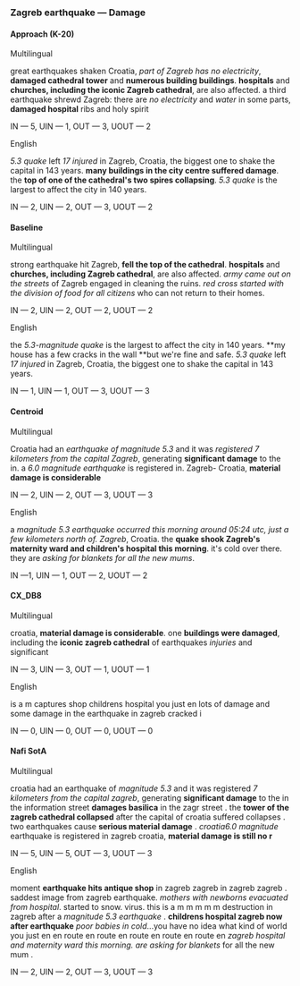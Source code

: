 ### Zagreb earthquake — Damage



#### Approach (K-20)

Multilingual

great earthquakes shaken Croatia, *part of Zagreb has no electricity*, **damaged cathedral tower** and **numerous building buildings**. **hospitals** and **churches, including the iconic Zagreb cathedral**, are also affected. a third earthquake shrewd Zagreb: there are *no electricity* and *water* in some parts, **damaged hospital** ribs and holy spirit

IN — 5, UIN — 1, OUT — 3, UOUT — 2

English

*5.3 quake* left *17 injured* in Zagreb, Croatia, the biggest one to shake the capital in 143 years. **many buildings in the city centre suffered damage**. the **top of one of the cathedral's two spires collapsing**. *5.3 quake* is the largest to affect the city in 140 years.

IN — 2, UIN — 2, OUT — 3, UOUT — 2

#### Baseline

Multilingual

strong earthquake hit Zagreb, **fell the top of the cathedral**. **hospitals** and **churches, including Zagreb cathedral**, are also affected. *army came out on the streets* of Zagreb engaged in cleaning the ruins. *red cross started with the division of food for all citizens* who can not return to their homes.

IN — 2, UIN — 2, OUT — 2, UOUT — 2

English

the *5.3-magnitude quake* is the largest to affect the city in 140 years. **my house has a few cracks in the wall **but we're fine and safe. *5.3 quake* left *17 injured* in Zagreb, Croatia, the biggest one to shake the capital in 143 years.

IN — 1, UIN — 1, OUT — 3, UOUT — 3

#### Centroid

Multilingual

Croatia had an *earthquake of magnitude 5.3* and it was *registered 7 kilometers from the capital Zagreb*, generating **significant damage** to the in. a *6.0 magnitude earthquake* is registered in. Zagreb- Croatia, **material damage is considerable**

IN — 2, UIN — 2, OUT — 3, UOUT — 3

English

a *magnitude 5.3 earthquake occurred this morning around 05:24 utc, just a few kilometers north of. Zagreb*, Croatia. the **quake shook Zagreb's maternity ward and children's hospital this morning**. it's cold over there. they are *asking for blankets for all the new mums*.

IN —1, UIN — 1, OUT — 2, UOUT — 2

#### CX\_DB8

Multilingual

croatia, **material damage is considerable**. one **buildings were damaged**, including the **iconic zagreb cathedral** of earthquakes *injuries* and significant

IN — 3, UIN — 3, OUT — 1, UOUT — 1

English

is a m captures shop childrens hospital you just en lots of damage and some damage in the earthquake in zagreb cracked i

IN — 0, UIN — 0, OUT — 0, UOUT — 0

#### Nafi SotA

Multilingual

croatia had an earthquake of *magnitude 5.3* and it was registered *7 kilometers from the capital zagreb*, generating **significant damage** to the in
the information street **damages basilica** in the zagr street .
the **tower of the zagreb cathedral collapsed** after the capital of croatia suffered collapses .
two earthquakes cause **serious material damage** .
*croatia6.0 magnitude* earthquake is registered in zagreb croatia, **material damage is still no r**

IN — 5, UIN — 5, OUT — 3, UOUT — 3

English

moment **earthquake hits antique shop** in zagreb zagreb in zagreb zagreb .
saddest image from zagreb earthquake. *mothers with newborns evacuated from hospital*. started to snow. virus. this is a m m m m m
destruction in zagreb after a *magnitude 5.3 earthquake* .
**childrens hospital zagreb now after earthquake** *poor babies in cold*...you have no idea what kind of world you just en en route en route en route en route en route en
*zagreb hospital and maternity ward this morning. are asking for blankets* for all the new mum .

IN — 2, UIN — 2, OUT — 3, UOUT — 3
